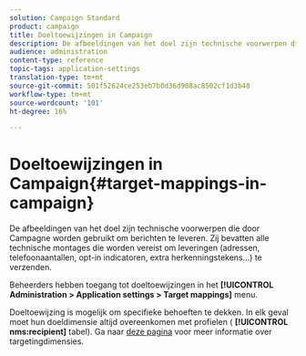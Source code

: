 ```yaml
---
solution: Campaign Standard
product: campaign
title: Doeltoewijzingen in Campaign
description: De afbeeldingen van het doel zijn technische voorwerpen die door Campagne worden gebruikt om berichten te leveren. Ze bevatten alle technische instellingen die nodig zijn om leveringen te verzenden.
audience: administration
content-type: reference
topic-tags: application-settings
translation-type: tm+mt
source-git-commit: 501f52624ce253eb7b0d36d908ac8502cf1d3b48
workflow-type: tm+mt
source-wordcount: '101'
ht-degree: 16%

---
```



# Doeltoewijzingen in Campaign{#target-mappings-in-campaign}

De afbeeldingen van het doel zijn technische voorwerpen die door Campagne worden gebruikt om berichten te leveren. Zij bevatten alle technische montages die worden vereist om leveringen (adressen, telefoonaantallen, opt-in indicatoren, extra herkenningstekens...) te verzenden.

Beheerders hebben toegang tot doeltoewijzingen in het **[!UICONTROL Administration > Application settings > Target mappings]** menu.

Doeltoewijzing is mogelijk om specifieke behoeften te dekken. In elk geval moet hun doeldimensie altijd overeenkomen met profielen ( **[!UICONTROL nms:recipient]** tabel). Ga naar [deze pagina](../../automating/using/query.md#targeting-dimensions-and-resources) voor meer informatie over targetingdimensies.
